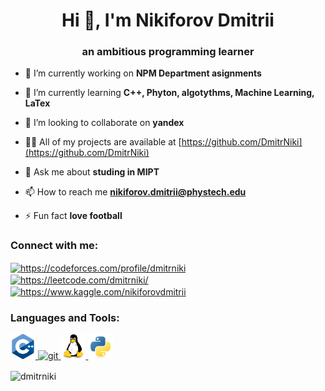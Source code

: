 <h1 align="center">Hi 👋, I'm Nikiforov Dmitrii</h1>
<h3 align="center">an ambitious programming learner</h3>

- 🔭 I’m currently working on **NPM Department asignments**

- 🌱 I’m currently learning **C++, Phyton, algotythms, Machine Learning, LaTex**

- 👯 I’m looking to collaborate on **yandex**

- 👨‍💻 All of my projects are available at [https://github.com/DmitrNiki](https://github.com/DmitrNiki)

- 💬 Ask me about **studing in MIPT**

- 📫 How to reach me **nikiforov.dmitrii@phystech.edu**

- ⚡ Fun fact **love football**

<h3 align="left">Connect with me:</h3>
<p align="left">
<a href="https://codeforces.com/profile/https://codeforces.com/profile/dmitrniki" target="blank"><img align="center" src="https://raw.githubusercontent.com/rahuldkjain/github-profile-readme-generator/master/src/images/icons/Social/codeforces.svg" alt="https://codeforces.com/profile/dmitrniki" height="30" width="40" /></a>
<a href="https://www.leetcode.com/https://leetcode.com/dmitrniki/" target="blank"><img align="center" src="https://raw.githubusercontent.com/rahuldkjain/github-profile-readme-generator/master/src/images/icons/Social/leet-code.svg" alt="https://leetcode.com/dmitrniki/" height="30" width="40" /></a>
<a href="https://www.kaggle.com/nikiforovdmitrii" target="blank"><img align="center" src="https://raw.githubusercontent.com/rahuldkjain/github-profile-readme-generator/master/src/images/icons/Social/kaggle.svg" alt="https://www.kaggle.com/nikiforovdmitrii" height="30" width="40" /></a>
</p>

<h3 align="left">Languages and Tools:</h3>
<p align="left"> <a href="https://www.w3schools.com/cpp/" target="_blank" rel="noreferrer"> <img src="https://raw.githubusercontent.com/devicons/devicon/master/icons/cplusplus/cplusplus-original.svg" alt="cplusplus" width="40" height="40"/> </a> <a href="https://git-scm.com/" target="_blank" rel="noreferrer"> <img src="https://www.vectorlogo.zone/logos/git-scm/git-scm-icon.svg" alt="git" width="40" height="40"/> </a> <a href="https://www.linux.org/" target="_blank" rel="noreferrer"> <img src="https://raw.githubusercontent.com/devicons/devicon/master/icons/linux/linux-original.svg" alt="linux" width="40" height="40"/> </a> <a href="https://www.python.org" target="_blank" rel="noreferrer"> <img src="https://raw.githubusercontent.com/devicons/devicon/master/icons/python/python-original.svg" alt="python" width="40" height="40"/> </a> </p>

<p><img align="center" src="https://github-readme-stats.vercel.app/api/top-langs?username=dmitrniki&show_icons=true&locale=en&layout=compact" alt="dmitrniki" /></p>


